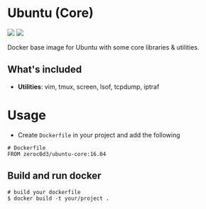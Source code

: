 # Ubuntu (Core)

[![](https://images.microbadger.com/badges/image/zeroc0d3/ubuntu-core:16.04.svg)](https://microbadger.com/images/zeroc0d3/ubuntu-core:16.04 "Layers") [![](https://images.microbadger.com/badges/version/zeroc0d3/ubuntu-core:16.04.svg)](https://microbadger.com/images/zeroc0d3/ubuntu-core:16.04 "16.04")

Docker base image for Ubuntu with some core libraries & utilities.

## What's included

* **Utilities**: vim, tmux, screen, lsof, tcpdump, iptraf

# Usage

* Create `Dockerfile` in your project and add the following

```
# Dockerfile
FROM zeroc0d3/ubuntu-core:16.04
```

## Build and run docker

```
# build your dockerfile
$ docker build -t your/project .
```
